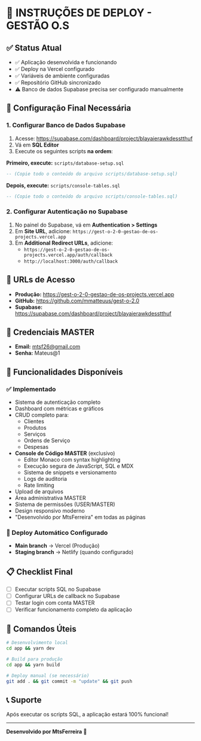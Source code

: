 
# 🚀 INSTRUÇÕES DE DEPLOY - GESTÃO O.S

## ✅ Status Atual
- ✅ Aplicação desenvolvida e funcionando
- ✅ Deploy na Vercel configurado
- ✅ Variáveis de ambiente configuradas 
- ✅ Repositório GitHub sincronizado
- ⚠️ Banco de dados Supabase precisa ser configurado manualmente

## 🔧 Configuração Final Necessária

### 1. Configurar Banco de Dados Supabase

1. Acesse: https://supabase.com/dashboard/project/blayaierawkdesstthuf
2. Vá em **SQL Editor**
3. Execute os seguintes scripts **na ordem**:

**Primeiro, execute:** `scripts/database-setup.sql`
```sql
-- (Copie todo o conteúdo do arquivo scripts/database-setup.sql)
```

**Depois, execute:** `scripts/console-tables.sql`
```sql  
-- (Copie todo o conteúdo do arquivo scripts/console-tables.sql)
```

### 2. Configurar Autenticação no Supabase

1. No painel do Supabase, vá em **Authentication > Settings**
2. Em **Site URL**, adicione: `https://gest-o-2-0-gestao-de-os-projects.vercel.app`
3. Em **Additional Redirect URLs**, adicione:
   - `https://gest-o-2-0-gestao-de-os-projects.vercel.app/auth/callback`
   - `http://localhost:3000/auth/callback`

## 🎯 URLs de Acesso

- **Produção:** https://gest-o-2-0-gestao-de-os-projects.vercel.app
- **GitHub:** https://github.com/mmatteuus/gest-o-2.0
- **Supabase:** https://supabase.com/dashboard/project/blayaierawkdesstthuf

## 🔐 Credenciais MASTER

- **Email:** mtsf26@gmail.com  
- **Senha:** Mateus@1

## 🎨 Funcionalidades Disponíveis

### ✅ Implementado
- Sistema de autenticação completo
- Dashboard com métricas e gráficos
- CRUD completo para:
  - Clientes
  - Produtos  
  - Serviços
  - Ordens de Serviço
  - Despesas
- **Console de Código MASTER** (exclusivo)
  - Editor Monaco com syntax highlighting
  - Execução segura de JavaScript, SQL e MDX
  - Sistema de snippets e versionamento
  - Logs de auditoria
  - Rate limiting
- Upload de arquivos
- Área administrativa MASTER
- Sistema de permissões (USER/MASTER)
- Design responsivo moderno
- "Desenvolvido por MtsFerreira" em todas as páginas

### 🚀 Deploy Automático Configurado
- **Main branch** → Vercel (Produção)
- **Staging branch** → Netlify (quando configurado)

## 📋 Checklist Final

- [ ] Executar scripts SQL no Supabase
- [ ] Configurar URLs de callback no Supabase
- [ ] Testar login com conta MASTER
- [ ] Verificar funcionamento completo da aplicação

## 🔄 Comandos Úteis

```bash
# Desenvolvimento local
cd app && yarn dev

# Build para produção
cd app && yarn build

# Deploy manual (se necessário)
git add . && git commit -m "update" && git push
```

## 📞 Suporte

Após executar os scripts SQL, a aplicação estará 100% funcional!

---
**Desenvolvido por MtsFerreira** 🚀

